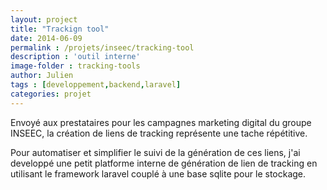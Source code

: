 ```yaml
---
layout: project
title: "Trackign tool"
date: 2014-06-09
permalink : /projets/inseec/tracking-tool
description : 'outil interne'
image-folder : tracking-tools
author: Julien
tags : [developpement,backend,laravel]
categories: projet
---
```

Envoyé aux prestataires pour les campagnes marketing digital du groupe INSEEC, la création de liens de tracking représente une tache répétitive.

Pour automatiser et simplifier le suivi de la génération de ces liens, j'ai developpé une petit platforme interne de génération de lien de tracking en utilisant le framework laravel couplé à une base sqlite pour le stockage.




